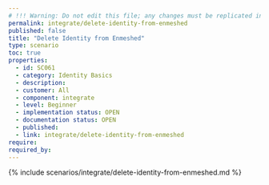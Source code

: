 ```yaml
---
# !!! Warning: Do not edit this file; any changes must be replicated in Excel !!! 
permalink: integrate/delete-identity-from-enmeshed
published: false
title: "Delete Identity from Enmeshed"
type: scenario
toc: true
properties:
  - id: SC061
  - category: Identity Basics
  - description:
  - customer: All
  - component: integrate
  - level: Beginner
  - implementation status: OPEN
  - documentation status: OPEN
  - published:
  - link: integrate/delete-identity-from-enmeshed
require:
required_by:
---
```


{% include scenarios/integrate/delete-identity-from-enmeshed.md %}

